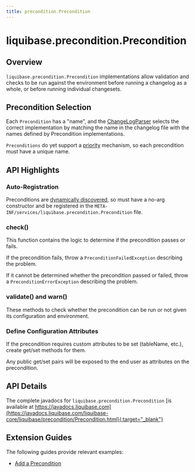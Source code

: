 ```yaml
---
title: precondition.Precondition
---
```


# liquibase.precondition.Precondition

## Overview

`liquibase.precondition.Precondition` implementations allow validation and checks to be run against the environment before running a changelog as a whole, or before running individual changesets.  

## Precondition Selection

Each `Precondition` has a "name", and the [ChangeLogParser](parser-changelogparser.md) selects the correct implementation by matching the name in the changelog file with the names defined by Precondition implementations.

`Preconditions` do yet support a [priority](../architecture/service-discovery.md) mechanism, so each precondition must have a unique name.

## API Highlights

### Auto-Registration

Preconditions are [dynamically discovered](../architecture/service-discovery.md), so must have a no-arg constructor and be registered in the `META-INF/services/liquibase.precondition.Precondition` file.

### check()

This function contains the logic to determine if the precondition passes or fails.

If the precondition fails, throw a `PreconditionFailedException` describing the problem.

If it cannot be determined whether the precondition passed or failed, throw a `PreconditionErrorException` describing the problem.

### validate() and warn()

These methods to check whether the precondition can be run or not given its configuration and environment.

### Define Configuration Attributes

If the precondition requires custom attributes to be set (tableName, etc.), create get/set methods for them.

Any public get/set pairs will be exposed to the end user as attributes on the precondition.

## API Details

The complete javadocs for `liquibase.precondition.Precondition` [is available at https://javadocs.liquibase.com](https://javadocs.liquibase.com/liquibase-core/liquibase/precondition/Precondition.html){:target="_blank"}

## Extension Guides

The following guides provide relevant examples:

- [Add a Precondition](../../extensions-integrations/extension-guides/add-a-precondition.md)